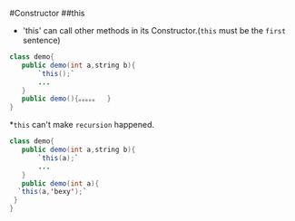 #Constructor
##this
* 'this' can call other methods in its Constructor.(`this` must be the `first` sentence)
 ```java
class demo{
	public demo(int a,string b){
		`this();`
		...
	}
	public demo(){。。。。。  }
}
```

*`this` can't make `recursion` happened.
 ```java
class demo{
	public demo(int a,string b){
		`this(a);`
		...
	}
	public demo(int a){
   `this(a,'bexy');`
  }
}
```
